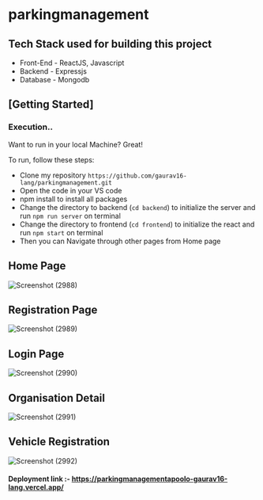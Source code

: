 # parkingmanagement

## Tech Stack used for building this project
* Front-End - ReactJS, Javascript
* Backend - Expressjs
* Database - Mongodb

## [Getting Started]

### Execution..
Want to run in your local Machine? Great!

To run, follow these steps:

- Clone my repository `https://github.com/gaurav16-lang/parkingmanagement.git`
- Open the code in your VS code
- npm install to install all packages
- Change the directory to backend (`cd backend`) to initialize the server and run `npm run server` on terminal
- Change the directory to frontend (`cd frontend`) to initialize the react and run `npm start` on terminal
- Then you can Navigate through other pages from Home page


## Home Page

![Screenshot (2988)](https://user-images.githubusercontent.com/61643245/157399366-fd105852-dc04-4d4d-a3d1-f1cc0c2dfdd6.png)


## Registration Page

![Screenshot (2989)](https://user-images.githubusercontent.com/61643245/157399615-abe1f12f-fe39-4a74-a30e-f79db8c782e2.png)

## Login Page

![Screenshot (2990)](https://user-images.githubusercontent.com/61643245/157400138-d9933460-8d4d-4288-9cb2-77b408fffcbb.png)

## Organisation Detail

![Screenshot (2991)](https://user-images.githubusercontent.com/61643245/157400345-747f0a18-831d-4d6e-9bbd-ccb51496957a.png)

## Vehicle Registration 

![Screenshot (2992)](https://user-images.githubusercontent.com/61643245/157400587-68440391-0209-455e-918d-1c07a532722f.png)


#### Deployment link :- https://parkingmanagementapoolo-gaurav16-lang.vercel.app/
